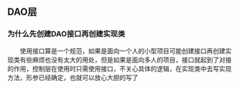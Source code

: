 ## DAO层

### 为什么先创建DAO接口再创建实现类
&emsp;&emsp;使用接口算是一个规范，如果是面向一个人的小型项目可能创建接口再创建实现类有些麻烦也没有太大的用处，但是如果是面向多人的项目，接口就起到了对接的作用，控制层在使用时只需使用接口，不关心具体的逻辑，在实现类中去写实现方法，形参已经确定，也就可以放心大胆的写了

